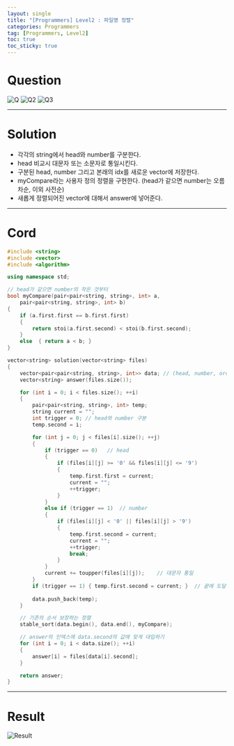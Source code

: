```yaml
---
layout: single
title: "[Programmers] Level2 : 파일명 정렬"
categories: Programmers
tag: [Programmers, Level2]
toc: true
toc_sticky: true
---
```


# Question
![Q](https://user-images.githubusercontent.com/97664446/201257276-d7b2a515-8b99-436d-9ac3-9aa652c8806c.PNG)
![Q2](https://user-images.githubusercontent.com/97664446/201257279-4a74da4e-a7a6-46bd-89f4-f62035a50cf0.PNG)
![Q3](https://user-images.githubusercontent.com/97664446/201257283-8f66448f-d8c6-4ec4-a157-8bbb06b61d74.PNG)

***

# Solution
- 각각의 string에서 head와 number를 구분한다.
- head 비교시 대문자 또는 소문자로 통일시킨다.
- 구분된 head, number 그리고 본래의 idx를 새로운 vector에 저장한다.
- myCompare라는 사용자 정의 정렬을 구현한다. (head가 같으면 number는 오름차순, 이외 사전순)
- 새롭게 정렬되어진 vector에 대해서 answer에 넣어준다.

***

# Cord
```c++
#include <string>
#include <vector>
#include <algorithm>

using namespace std;

// head가 같으면 number의 작은 것부터
bool myCompare(pair<pair<string, string>, int> a, 
    pair<pair<string, string>, int> b)
{
    if (a.first.first == b.first.first) 
    { 
        return stoi(a.first.second) < stoi(b.first.second); 
    }
    else  { return a < b; }
}

vector<string> solution(vector<string> files)
{
    vector<pair<pair<string, string>, int>> data; // (head, number, order)
    vector<string> answer(files.size());

    for (int i = 0; i < files.size(); ++i)
    {
        pair<pair<string, string>, int> temp;
        string current = "";
        int trigger = 0; // head와 number 구분
        temp.second = i;

        for (int j = 0; j < files[i].size(); ++j)
        {
            if (trigger == 0)   // head
            {
                if (files[i][j] >= '0' && files[i][j] <= '9')
                {
                    temp.first.first = current;
                    current = "";
                    ++trigger;
                }
            }
            else if (trigger == 1)  // number
            {
                if (files[i][j] < '0' || files[i][j] > '9')
                {
                    temp.first.second = current;
                    current = "";
                    ++trigger;
                    break;
                }
            }
            current += toupper(files[i][j]);    // 대문자 통일
        }
        if (trigger == 1) { temp.first.second = current; }  // 끝에 도달시
        
        data.push_back(temp);
    }

    // 기존의 순서 보장하는 정렬
    stable_sort(data.begin(), data.end(), myCompare);

    // answer의 인덱스에 data.second의 값에 맞게 대입하기
    for (int i = 0; i < data.size(); ++i)
    {
        answer[i] = files[data[i].second];
    }

    return answer;
}
```

***

# Result
![Result](https://user-images.githubusercontent.com/97664446/201257285-2a19eab7-e3c0-4858-ab50-f5057784d45e.PNG)